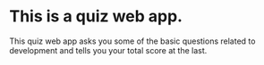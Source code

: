
# This is a quiz web app.

This quiz web app asks you some of the basic questions related to development and tells you your total score at the last.